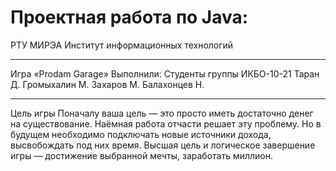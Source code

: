 # Проектная работа по Java:
РТУ МИРЭА
Институт информационных технологий
____
Игра «Prodam Garage»
Выполнили: Студенты группы ИКБО-10-21
Таран Д. Громыхалин М. Захаров М. Балахонцев Н.
____
Цель игры
Поначалу ваша цель — это просто иметь достаточно денег на существование.
Наёмная работа отчасти решает эту проблему. Но в будущем необходимо подключать
новые источники дохода, высвобождать под них время.
Высшая цель и логическое завершение игры — достижение выбранной мечты, заработать миллион.





